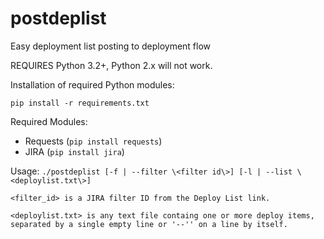 # postdeplist
Easy deployment list posting to deployment flow

REQUIRES Python 3.2+, Python 2.x will not work.

Installation of required Python modules:

	pip install -r requirements.txt

Required Modules:

- Requests (`pip install requests`)
- JIRA (`pip install jira`)

Usage:
	`./postdeplist [-f | --filter \<filter id\>] [-l | --list \<deploylist.txt\>]`

	<filter_id> is a JIRA filter ID from the Deploy List link.

	<deploylist.txt> is any text file containg one or more deploy items,
	separated by a single empty line or '--'' on a line by itself.
